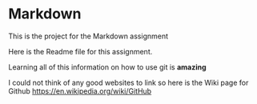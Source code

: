 # Markdown
This is the project for the Markdown assignment

Here is the Readme file for this assignment.

Learning all of this information on how to use git is **amazing**


I could not think of any good websites to link so here is the Wiki page for Github
<https://en.wikipedia.org/wiki/GitHub>
